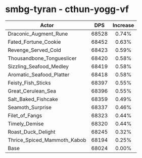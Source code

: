 # smbg-tyran - cthun-yogg-vf
| Actor | DPS | Increase |
|---|:---:|:---:|
|Draconic_Augment_Rune|68528|0.74%|
|Fated_Fortune_Cookie|68452|0.63%|
|Revenge_Served_Cold|68423|0.59%|
|Thousandbone_Tongueslicer|68420|0.58%|
|Sizzling_Seafood_Medley|68419|0.58%|
|Aromatic_Seafood_Platter|68418|0.58%|
|Feisty_Fish_Sticks|68397|0.55%|
|Great_Cerulean_Sea|68396|0.55%|
|Salt_Baked_Fishcake|68359|0.49%|
|Seamoth_Surprise|68337|0.46%|
|Filet_of_Fangs|68323|0.44%|
|Timely_Demise|68320|0.44%|
|Roast_Duck_Delight|68245|0.32%|
|Thrice_Spiced_Mammoth_Kabob|68194|0.25%|
|Base|68024|0.00%|
